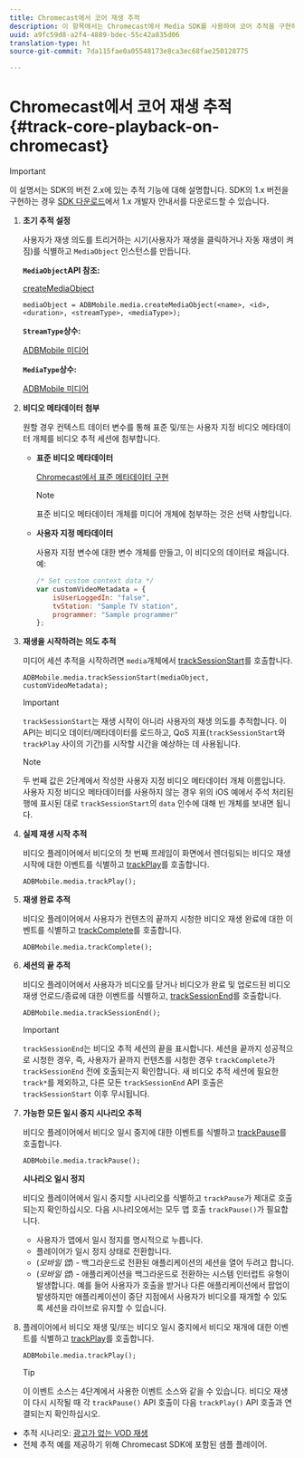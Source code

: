 ```yaml
---
title: Chromecast에서 코어 재생 추적
description: 이 항목에서는 Chromecast에서 Media SDK를 사용하여 코어 추적을 구현하는 방법을 설명합니다.
uuid: a9fc59d8-a2f4-4889-bdec-55c42a835d06
translation-type: ht
source-git-commit: 7da115fae0a05548173e8ca3ec68fae250128775

---
```



# Chromecast에서 코어 재생 추적{#track-core-playback-on-chromecast}

>[!IMPORTANT]
>
>이 설명서는 SDK의 버전 2.x에 있는 추적 기능에 대해 설명합니다. SDK의 1.x 버전을 구현하는 경우 [SDK 다운로드](/help/sdk-implement/download-sdks.md)에서 1.x 개발자 안내서를 다운로드할 수 있습니다.

1. **초기 추적 설정**

   사용자가 재생 의도를 트리거하는 시기(사용자가 재생을 클릭하거나 자동 재생이 켜짐)를 식별하고 `MediaObject` 인스턴스를 만듭니다.

   **`MediaObject`API 참조:**

   [createMediaObject](https://adobe-marketing-cloud.github.io/media-sdks/reference/chromecast/ADBMobile.media.html#.createMediaObject)

   ```
   mediaObject = ADBMobile.media.createMediaObject(<name>, <id>, <duration>, <streamType>, <mediaType>); 
   ```

   **`StreamType`상수:**

   [ADBMobile 미디어](https://adobe-marketing-cloud.github.io/media-sdks/reference/chromecast/ADBMobile.media.html#.StreamType)

   **`MediaType`상수:**

   [ADBMobile 미디어](https://adobe-marketing-cloud.github.io/media-sdks/reference/chromecast/ADBMobile.media.html#.MediaType)

1. **비디오 메타데이터 첨부**

   원할 경우 컨텍스트 데이터 변수를 통해 표준 및/또는 사용자 지정 비디오 메타데이터 개체를 비디오 추적 세션에 첨부합니다.

   * **표준 비디오 메타데이터**

      [Chromecast에서 표준 메타데이터 구현](/help/sdk-implement/track-av-playback/impl-std-metadata/impl-std-metadata-chromecast.md)

      >[!NOTE]
      >
      >표준 비디오 메타데이터 개체를 미디어 개체에 첨부하는 것은 선택 사항입니다.

   * **사용자 지정 메타데이터**

      사용자 지정 변수에 대한 변수 개체를 만들고, 이 비디오의 데이터로 채웁니다. 예:

      ```js
      /* Set custom context data */ 
      var customVideoMetadata = { 
          isUserLoggedIn: "false", 
          tvStation: "Sample TV station", 
          programmer: "Sample programmer" 
      };
      ```

1. **재생을 시작하려는 의도 추적**

   미디어 세션 추적을 시작하려면 `media`개체에서 [trackSessionStart](https://adobe-marketing-cloud.github.io/media-sdks/reference/chromecast/ADBMobile.media.html#.trackSessionStart)를 호출합니다.

   ```
   ADBMobile.media.trackSessionStart(mediaObject, customVideoMetadata);
   ```

   >[!IMPORTANT]
   >
   >`trackSessionStart`는 재생 시작이 아니라 사용자의 재생 의도를 추적합니다. 이 API는 비디오 데이터/메타데이터를 로드하고, QoS 지표(`trackSessionStart`와 `trackPlay` 사이의 기간)를 시작할 시간을 예상하는 데 사용됩니다.

   >[!NOTE]
   >
   >두 번째 값은 2단계에서 작성한 사용자 지정 비디오 메타데이터 개체 이름입니다. 사용자 지정 비디오 메타데이터를 사용하지 않는 경우 위의 iOS 예에서 주석 처리된 행에 표시된 대로 `trackSessionStart`의 `data` 인수에 대해 빈 개체를 보내면 됩니다.

1. **실제 재생 시작 추적**

   비디오 플레이어에서 비디오의 첫 번째 프레임이 화면에서 렌더링되는 비디오 재생 시작에 대한 이벤트를 식별하고 [trackPlay](https://adobe-marketing-cloud.github.io/media-sdks/reference/chromecast/ADBMobile.media.html#.trackPlay)를 호출합니다.

   ```
   ADBMobile.media.trackPlay();
   ```

1. **재생 완료 추적**

   비디오 플레이어에서 사용자가 컨텐츠의 끝까지 시청한 비디오 재생 완료에 대한 이벤트를 식별하고 [trackComplete](https://adobe-marketing-cloud.github.io/media-sdks/reference/chromecast/ADBMobile.media.html#.trackComplete)를 호출합니다.

   ```
   ADBMobile.media.trackComplete();
   ```

1. **세션의 끝 추적**

   비디오 플레이어에서 사용자가 비디오를 닫거나 비디오가 완료 및 업로드된 비디오 재생 언로드/종료에 대한 이벤트를 식별하고, [trackSessionEnd](https://adobe-marketing-cloud.github.io/media-sdks/reference/chromecast/ADBMobile.media.html#.trackSessionEnd)를 호출합니다.

   ```
   ADBMobile.media.trackSessionEnd();
   ```

   >[!IMPORTANT]
   >
   >`trackSessionEnd`는 비디오 추적 세션의 끝을 표시합니다. 세션을 끝까지 성공적으로 시청한 경우, 즉, 사용자가 끝까지 컨텐츠를 시청한 경우 `trackComplete`가 `trackSessionEnd` 전에 호출되는지 확인합니다. 새 비디오 추적 세션에 필요한 `track*`를 제외하고, 다른 모든 `trackSessionEnd` API 호출은 `trackSessionStart` 이후 무시됩니다.

1. **가능한 모든 일시 중지 시나리오 추적**

   비디오 플레이어에서 비디오 일시 중지에 대한 이벤트를 식별하고 [trackPause](https://adobe-marketing-cloud.github.io/media-sdks/reference/chromecast/ADBMobile.media.html#.trackPause)를 호출합니다.

   ```
   ADBMobile.media.trackPause();
   ```

   **시나리오 일시 정지**

   비디오 플레이어에서 일시 중지할 시나리오를 식별하고 `trackPause`가 제대로 호출되는지 확인하십시오. 다음 시나리오에서는 모두 앱 호출 `trackPause()`가 필요합니다.

   * 사용자가 앱에서 일시 정지를 명시적으로 누릅니다.
   * 플레이어가 일시 정지 상태로 전환합니다.
   * (*모바일 앱*) - 백그라운드로 전환된 애플리케이션의 세션을 열어 두려고 합니다.
   * (*모바일 앱*) - 애플리케이션을 백그라운드로 전환하는 시스템 인터럽트 유형이 발생합니다. 예를 들어 사용자가 호출을 받거나 다른 애플리케이션에서 팝업이 발생하지만 애플리케이션이 중단 지점에서 사용자가 비디오를 재개할 수 있도록 세션을 라이브로 유지할 수 있습니다.

1. 플레이어에서 비디오 재생 및/또는 비디오 일시 중지에서 비디오 재개에 대한 이벤트를 식별하고 [trackPlay](https://adobe-marketing-cloud.github.io/media-sdks/reference/chromecast/ADBMobile.media.html#.trackComplete)를 호출합니다.

   ```
   ADBMobile.media.trackPlay();
   ```

   >[!TIP]
   >
   >이 이벤트 소스는 4단계에서 사용한 이벤트 소스와 같을 수 있습니다. 비디오 재생이 다시 시작될 때 각 `trackPause()` API 호출이 다음 `trackPlay()` API 호출과 연결되는지 확인하십시오.

* 추적 시나리오: [광고가 없는 VOD 재생](/help/sdk-implement/tracking-scenarios/vod-no-intrs-details.md)
* 전체 추적 예를 제공하기 위해 Chromecast SDK에 포함된 샘플 플레이어.

